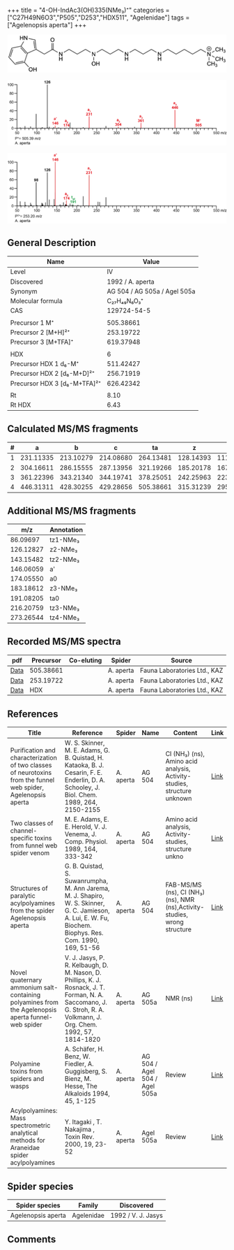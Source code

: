 +++
title = "4-OH-IndAc3(OH)335(NMe₃)⁺"
categories = ["C27H49N6O3","P505","D253","HDX511",
"Agelenidae"]
tags = ["Agelenopsis aperta"]
+++

![](/img/4-OH-IndAc3(OH)335(NMe3).png)

![](/img_MSMS/505_4-OH-IndAc3(OH)335(NMe3)_Aa.png?classes=border)

![](/img_MSMS/505_4-OH-IndAc3(OH)335(NMe3)_Aa_2.png?classes=border)

## General Description

| Name                         | Value                        |
|------------------------------|------------------------------|
| Level                        | IV                           |
| Discovered                   | 1992 / A. aperta             |
| Synonym                      | AG 504 / AG 505a / Agel 505a |
| Molecular formula            | C₂₇H₄₉N₆O₃⁺                  |
| CAS                          | 129724-54-5                  |
|                              |                              |
| Precursor 1  M⁺              | 505.38661                    |
| Precursor 2 [M+H]²⁺          | 253.19722                    |
| Precursor 3 [M+TFA]⁺         | 619.37948                    |
|                              |                              |
| HDX                          | 6                            |
| Precursor HDX 1  d₆-M⁺       | 511.42427                    |
| Precursor HDX 2 [d₆-M+D]²⁺   | 256.71919                    |
| Precursor HDX 3 [d₆-M+TFA]²⁺ | 626.42342                    |
|                              |                              |
| Rt                           | 8.10                         |
| Rt HDX                       | 6.43                         |

## Calculated MS/MS fragments

| # | a         | b         | c         | ta        | z         | y         | tz        |
|---|-----------|-----------|-----------|-----------|-----------|-----------|-----------|
| 1 | 231.11335 | 213.10279 | 214.08680 | 264.13481 | 128.14393 | 111.11738 | 146.17830 |
| 2 | 304.16611 | 286.15555 | 287.13956 | 321.19266 | 185.20178 | 167.16740 | 203.23615 |
| 3 | 361.22396 | 343.21340 | 344.19741 | 378.25051 | 242.25963 | 223.21743 | 276.28891 |
| 4 | 446.31311 | 428.30255 | 429.28656 | 505.38661 | 315.31239 | 295.26236 | 333.34676 |

## Additional MS/MS fragments

| m/z       | Annotation |
|-----------|------------|
| 86.09697  | tz1-NMe₃   |
| 126.12827 | z2-NMe₃    |
| 143.15482 | tz2-NMe₃   |
| 146.06059 | a'         |
| 174.05550 | a0         |
| 183.18612 | z3-NMe₃    |
| 191.08205 | ta0        |
| 216.20759 | tz3-NMe₃   |
| 273.26544 | tz4-NMe₃   |

## Recorded MS/MS spectra

| pdf                                                           | Precursor | Co-eluting | Spider    | Source                       |
|---------------------------------------------------------------|-----------|------------|-----------|------------------------------|
| [Data](/pdf/A-aperta/505_4-OH-IndAc3(OH)335(NMe3)_Aa.pdf)     | 505.38661 |            | A. aperta | Fauna Laboratories Ltd., KAZ |
| [Data](/pdf/A-aperta/505_4-OH-IndAc3(OH)335(NMe3)_Aa_2.pdf)   | 253.19722 |            | A. aperta | Fauna Laboratories Ltd., KAZ |
| [Data](/pdf/A-aperta/505_4-OH-IndAc3(OH)335(NMe3)_Aa_HDX.pdf) | HDX       |            | A. aperta | Fauna Laboratories Ltd., KAZ |

## References

| Title                                                                                                          | Reference                                                                                                                                                           | Spider    | Name                          | Content                                                                   | Link                                                                        |
|----------------------------------------------------------------------------------------------------------------|---------------------------------------------------------------------------------------------------------------------------------------------------------------------|-----------|-------------------------------|---------------------------------------------------------------------------|-----------------------------------------------------------------------------|
| Purification and characterization of two classes of neurotoxins from the funnel web spider, Agelenopsis aperta | W. S. Skinner, M. E. Adams, G. B. Quistad, H. Kataoka, B. J. Cesarin, F. E. Enderlin, D. A. Schooley, J. Biol. Chem. 1989, 264, 2150-2155                           | A. aperta | AG 504                        | CI (NH₃) (ns), Amino acid analysis, Activity-studies, structure unknown   | [Link](http://www.jbc.org/content/264/4/2150)                               |
| Two classes of channel-specific toxins from funnel web spider venom                                            | M. E. Adams, E. E. Herold, V. J. Venema, J. Comp. Physiol. 1989, 164, 333-342                                                                                       | A. aperta | AG 504                        | Amino acid analysis, Activity-studies, structure unkno                    | [Link](https://link.springer.com/article/10.1007/BF00612993)                |
| Structures of paralytic acylpolyamines from the spider Agelenopsis aperta                                      | G. B. Quistad, S. Suwanrumpha, M. Ann Jarema, M. J. Shapiro, W. S. Skinner, G. C. Jamieson, A. Lui, E. W. Fu, Biochem. Biophys. Res. Com. 1990, 169, 51-56          | A. aperta | AG 504                        | FAB-MS/MS (ns), CI (NH₃) (ns), NMR (ns),Activity-studies, wrong structure | [Link](https://www.sciencedirect.com/science/article/pii/0006291X9091431Q)  |
| Novel quaternary ammonium salt-containing polyamines from the Agelenopsis aperta funnel-web spider             | V. J. Jasys, P. R. Kelbaugh, D. M. Nason, D. Phillips, K. J. Rosnack, J. T. Forman, N. A. Saccomano, J. G. Stroh, R. A. Volkmann, J. Org. Chem. 1992, 57, 1814-1820 | A. aperta | AG 505a                       | NMR (ns)                                                                  | [Link](https://pubs.acs.org/doi/abs/10.1021/jo00032a039)                    |
| Polyamine toxins from spiders and wasps                                                                        | A. Schäfer, H. Benz, W. Fiedler, A. Guggisberg, S. Bienz, M. Hesse, The Alkaloids 1994, 45, 1-125                                                                   | A. aperta | AG 504 / Agel 504 / Agel 505a | Review                                                                    | [Link](https://www.sciencedirect.com/science/article/pii/S009995980860276X) |
| Acylpolyamines: Mass spectrometric analytical methods for Araneidae spider acylpolyamines                      | Y. Itagaki , T. Nakajima , Toxin Rev. 2000, 19, 23-52                                                                                                               | A. aperta | Agel 505a                     | Review                                                                    | [Link](https://www.tandfonline.com/doi/abs/10.1081/TXR-100100314)           | 

## Spider species

| Spider species     | Family     | Discovered         |
|--------------------|------------|--------------------|
| Agelenopsis aperta | Agelenidae | 1992 / V. J. Jasys |

## Comments